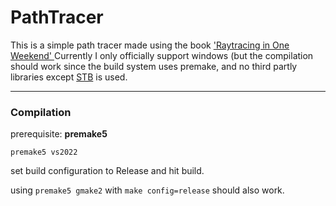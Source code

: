 # **PathTracer**

This is a simple path tracer made using the book ['Raytracing in One Weekend' ](https://raytracing.github.io/books/RayTracingInOneWeekend.html)
Currently I only officially support windows (but the compilation should work since the build system uses premake, and no third partly libraries except
[STB](https://github.com/nothings/stb) is used.

---
### Compilation

prerequisite: **premake5**

`premake5 vs2022`

set build configuration to Release and hit build.

using 
`premake5 gmake2` with `make config=release` should also work.
